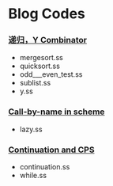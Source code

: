 # Blog Codes

###  [递归，Y Combinator](http://tl605.wordpress.com/2013/03/26/%E9%80%92%E5%BD%92%EF%BC%8Cy-combinator/)
+ mergesort.ss
+ quicksort.ss
+ odd___even_test.ss
+ sublist.ss
+ y.ss
### [Call-by-name in scheme](http://tl605.wordpress.com/2013/03/09/call-by-name-in-scheme/)
+ lazy.ss
### [Continuation and CPS](http://tl605.wordpress.com/2013/03/03/continuation-and-continuation-passing-style/)
+ continuation.ss
+ while.ss 
